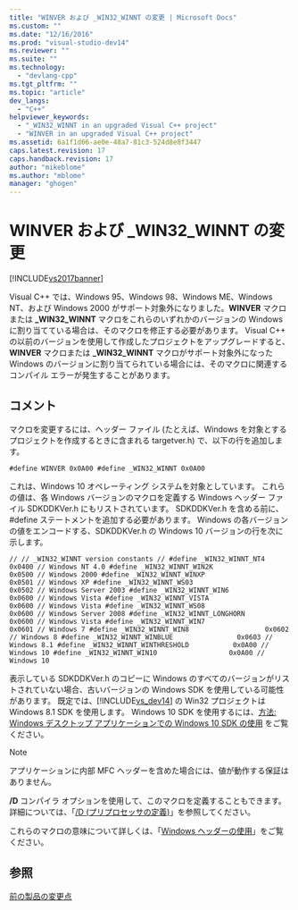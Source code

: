 ```yaml
---
title: "WINVER および _WIN32_WINNT の変更 | Microsoft Docs"
ms.custom: ""
ms.date: "12/16/2016"
ms.prod: "visual-studio-dev14"
ms.reviewer: ""
ms.suite: ""
ms.technology: 
  - "devlang-cpp"
ms.tgt_pltfrm: ""
ms.topic: "article"
dev_langs: 
  - "C++"
helpviewer_keywords: 
  - "_WIN32_WINNT in an upgraded Visual C++ project"
  - "WINVER in an upgraded Visual C++ project"
ms.assetid: 6a1f1d66-ae0e-48a7-81c3-524d8e8f3447
caps.latest.revision: 17
caps.handback.revision: 17
author: "mikeblome"
ms.author: "mblome"
manager: "ghogen"
---
```

# WINVER および _WIN32_WINNT の変更
[!INCLUDE[vs2017banner](../assembler/inline/includes/vs2017banner.md)]

Visual C\+\+ では、Windows 95、Windows 98、Windows ME、Windows NT、および Windows 2000 がサポート対象外になりました。**WINVER** マクロまたは **\_WIN32\_WINNT** マクロをこれらのいずれかのバージョンの Windows に割り当てている場合は、そのマクロを修正する必要があります。 Visual C\+\+ の以前のバージョンを使用して作成したプロジェクトをアップグレードすると、**WINVER** マクロまたは **\_WIN32\_WINNT** マクロがサポート対象外になった Windows のバージョンに割り当てられている場合には、そのマクロに関連するコンパイル エラーが発生することがあります。  
  
## コメント  
 マクロを変更するには、ヘッダー ファイル \(たとえば、Windows を対象とするプロジェクトを作成するときに含まれる targetver.h\) で、以下の行を追加します。  
  
```  
#define WINVER 0x0A00 #define _WIN32_WINNT 0x0A00  
```  
  
 これは、Windows 10 オペレーティング システムを対象としています。 これらの値は、各 Windows バージョンのマクロを定義する Windows ヘッダー ファイル SDKDDKVer.h にもリストされています。 SDKDDKVer.h を含める前に、\#define ステートメントを追加する必要があります。 Windows の各バージョンの値をエンコードする、SDKDDKVer.h の Windows 10 バージョンの行を次に示します。  
  
```  
// // _WIN32_WINNT version constants // #define _WIN32_WINNT_NT4                    0x0400 // Windows NT 4.0 #define _WIN32_WINNT_WIN2K                  0x0500 // Windows 2000 #define _WIN32_WINNT_WINXP                  0x0501 // Windows XP #define _WIN32_WINNT_WS03                   0x0502 // Windows Server 2003 #define _WIN32_WINNT_WIN6                   0x0600 // Windows Vista #define _WIN32_WINNT_VISTA                  0x0600 // Windows Vista #define _WIN32_WINNT_WS08                   0x0600 // Windows Server 2008 #define _WIN32_WINNT_LONGHORN               0x0600 // Windows Vista #define _WIN32_WINNT_WIN7                   0x0601 // Windows 7 #define _WIN32_WINNT_WIN8                   0x0602 // Windows 8 #define _WIN32_WINNT_WINBLUE                0x0603 // Windows 8.1 #define _WIN32_WINNT_WINTHRESHOLD           0x0A00 // Windows 10 #define _WIN32_WINNT_WIN10                  0x0A00 // Windows 10  
```  
  
 表示している SDKDDKVer.h のコピーに Windows のすべてのバージョンがリストされていない場合、古いバージョンの Windows SDK を使用している可能性があります。 既定では、[!INCLUDE[vs_dev14](../mfc/includes/vs_dev14_md.md)] の Win32 プロジェクトは Windows 8.1 SDK を使用します。 Windows 10 SDK を使用するには、[方法: Windows デスクトップ アプリケーションでの Windows 10 SDK の使用](../windows/how-to-use-the-windows-10-sdk-in-a-windows-desktop-application.md) をご覧ください。  
  
> [!NOTE]
>  アプリケーションに内部 MFC ヘッダーを含めた場合には、値が動作する保証はありません。  
  
 **\/D** コンパイラ オプションを使用して、このマクロを定義することもできます。 詳細については、「[\/D \(プリプロセッサの定義\)](../build/reference/d-preprocessor-definitions.md)」を参照してください。  
  
 これらのマクロの意味について詳しくは、「[Windows ヘッダーの使用](http://msdn.microsoft.com/library/windows/desktop/aa383745)」をご覧ください。  
  
## 参照  
 [前の製品の変更点](http://msdn.microsoft.com/ja-jp/91fa1713-0778-4b6b-82f7-0fe0a23ab1db)